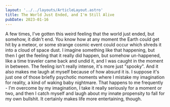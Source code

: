 ```yaml
---
layout: '../../layouts/ArticleLayout.astro'
title: The World Just Ended, and I'm Still Alive
pubDate: 2023-01-16
---
```


A few times, I've gotten this weird feeling that the world just ended, but somehow, it didn't end. You know how at any moment the Earth could get hit by a meteor, or some strange cosmic event could occur which shreds it into a cloud of space dust. I imagine something like that happening, but then I get the feeling that it really did happen, but somehow un-happened, like a time traveler came back and undid it, and I was caught in the moment in between. The feeling isn't really intense, it's more just "spooky". And it also makes me laugh at myself because of how absurd it is. I suppose it's just one of those briefly psychotic moments where I mistake my imagination for reality, a kind of waking baby nightmare. That happens to me frequently - I'm overcome by my imagination, I take it really seriously for a moment or two, and then I catch myself and laugh about my innate propensity to fall for my own bullshit. It certainly makes life more entertaining, though.